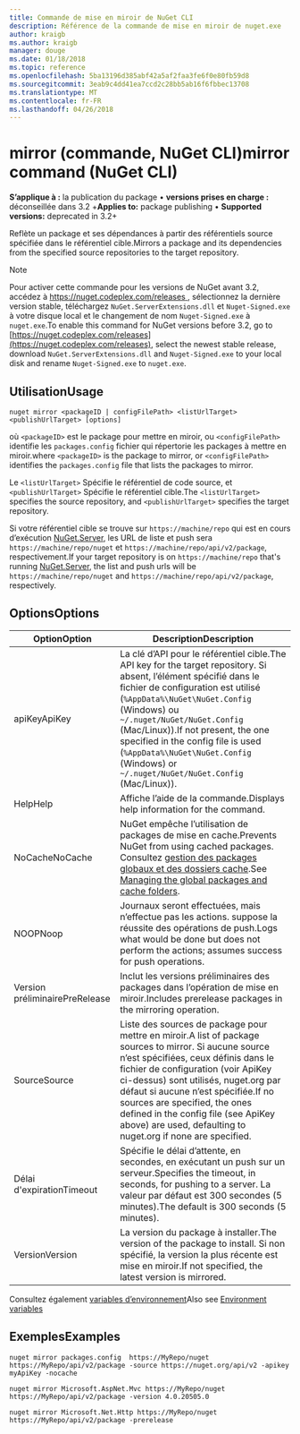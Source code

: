 ```yaml
---
title: Commande de mise en miroir de NuGet CLI
description: Référence de la commande de mise en miroir de nuget.exe
author: kraigb
ms.author: kraigb
manager: douge
ms.date: 01/18/2018
ms.topic: reference
ms.openlocfilehash: 5ba13196d385abf42a5af2faa3fe6f0e80fb59d8
ms.sourcegitcommit: 3eab9c4dd41ea7ccd2c28bb5ab16f6fbbec13708
ms.translationtype: MT
ms.contentlocale: fr-FR
ms.lasthandoff: 04/26/2018
---
```

# <a name="mirror-command-nuget-cli"></a><span data-ttu-id="3d490-103">mirror (commande, NuGet CLI)</span><span class="sxs-lookup"><span data-stu-id="3d490-103">mirror command (NuGet CLI)</span></span>

<span data-ttu-id="3d490-104">**S’applique à :** la publication du package &bullet; **versions prises en charge :** déconseillée dans 3.2 +</span><span class="sxs-lookup"><span data-stu-id="3d490-104">**Applies to:** package publishing &bullet; **Supported versions:** deprecated in 3.2+</span></span>

<span data-ttu-id="3d490-105">Reflète un package et ses dépendances à partir des référentiels source spécifiée dans le référentiel cible.</span><span class="sxs-lookup"><span data-stu-id="3d490-105">Mirrors a package and its dependencies from the specified source repositories to the target repository.</span></span>

> [!NOTE]
> <span data-ttu-id="3d490-106">Pour activer cette commande pour les versions de NuGet avant 3.2, accédez à [ https://nuget.codeplex.com/releases ](https://nuget.codeplex.com/releases), sélectionnez la dernière version stable, téléchargez `NuGet.ServerExtensions.dll` et `Nuget-Signed.exe` à votre disque local et le changement de nom `Nuget-Signed.exe` à `nuget.exe`.</span><span class="sxs-lookup"><span data-stu-id="3d490-106">To enable this command for NuGet versions before 3.2, go to [https://nuget.codeplex.com/releases](https://nuget.codeplex.com/releases), select the newest stable release, download `NuGet.ServerExtensions.dll` and `Nuget-Signed.exe` to your local disk and rename `Nuget-Signed.exe` to `nuget.exe`.</span></span>

## <a name="usage"></a><span data-ttu-id="3d490-107">Utilisation</span><span class="sxs-lookup"><span data-stu-id="3d490-107">Usage</span></span>

```cli
nuget mirror <packageID | configFilePath> <listUrlTarget> <publishUrlTarget> [options]
```

<span data-ttu-id="3d490-108">où `<packageID>` est le package pour mettre en miroir, ou `<configFilePath>` identifie les `packages.config` fichier qui répertorie les packages à mettre en miroir.</span><span class="sxs-lookup"><span data-stu-id="3d490-108">where `<packageID>` is the package to mirror, or `<configFilePath>` identifies the `packages.config` file that lists the packages to mirror.</span></span>

<span data-ttu-id="3d490-109">Le `<listUrlTarget>` Spécifie le référentiel de code source, et `<publishUrlTarget>` Spécifie le référentiel cible.</span><span class="sxs-lookup"><span data-stu-id="3d490-109">The `<listUrlTarget>` specifies the source repository, and `<publishUrlTarget>` specifies the target repository.</span></span>

<span data-ttu-id="3d490-110">Si votre référentiel cible se trouve sur `https://machine/repo` qui est en cours d’exécution [NuGet.Server](../hosting-packages/nuget-server.md), les URL de liste et push sera `https://machine/repo/nuget` et `https://machine/repo/api/v2/package`, respectivement.</span><span class="sxs-lookup"><span data-stu-id="3d490-110">If your target repository is on `https://machine/repo` that's running [NuGet.Server](../hosting-packages/nuget-server.md), the list and push urls will be `https://machine/repo/nuget` and `https://machine/repo/api/v2/package`, respectively.</span></span>

## <a name="options"></a><span data-ttu-id="3d490-111">Options</span><span class="sxs-lookup"><span data-stu-id="3d490-111">Options</span></span>

| <span data-ttu-id="3d490-112">Option</span><span class="sxs-lookup"><span data-stu-id="3d490-112">Option</span></span> | <span data-ttu-id="3d490-113">Description</span><span class="sxs-lookup"><span data-stu-id="3d490-113">Description</span></span> |
| --- | --- |
| <span data-ttu-id="3d490-114">apiKey</span><span class="sxs-lookup"><span data-stu-id="3d490-114">ApiKey</span></span> | <span data-ttu-id="3d490-115">La clé d’API pour le référentiel cible.</span><span class="sxs-lookup"><span data-stu-id="3d490-115">The API key for the target repository.</span></span> <span data-ttu-id="3d490-116">Si absent, l’élément spécifié dans le fichier de configuration est utilisé (`%AppData%\NuGet\NuGet.Config` (Windows) ou `~/.nuget/NuGet/NuGet.Config` (Mac/Linux)).</span><span class="sxs-lookup"><span data-stu-id="3d490-116">If not present,  the one specified in the config file is used (`%AppData%\NuGet\NuGet.Config` (Windows) or `~/.nuget/NuGet/NuGet.Config` (Mac/Linux)).</span></span> |
| <span data-ttu-id="3d490-117">Help</span><span class="sxs-lookup"><span data-stu-id="3d490-117">Help</span></span> | <span data-ttu-id="3d490-118">Affiche l’aide de la commande.</span><span class="sxs-lookup"><span data-stu-id="3d490-118">Displays help information for the command.</span></span> |
| <span data-ttu-id="3d490-119">NoCache</span><span class="sxs-lookup"><span data-stu-id="3d490-119">NoCache</span></span> | <span data-ttu-id="3d490-120">NuGet empêche l’utilisation de packages de mise en cache.</span><span class="sxs-lookup"><span data-stu-id="3d490-120">Prevents NuGet from using cached packages.</span></span> <span data-ttu-id="3d490-121">Consultez [gestion des packages globaux et des dossiers cache](../consume-packages/managing-the-global-packages-and-cache-folders.md).</span><span class="sxs-lookup"><span data-stu-id="3d490-121">See [Managing the global packages and cache folders](../consume-packages/managing-the-global-packages-and-cache-folders.md).</span></span> |
| <span data-ttu-id="3d490-122">NOOP</span><span class="sxs-lookup"><span data-stu-id="3d490-122">Noop</span></span> | <span data-ttu-id="3d490-123">Journaux seront effectuées, mais n’effectue pas les actions. suppose la réussite des opérations de push.</span><span class="sxs-lookup"><span data-stu-id="3d490-123">Logs what would be done but does not perform the actions; assumes success for push operations.</span></span> |
| <span data-ttu-id="3d490-124">Version préliminaire</span><span class="sxs-lookup"><span data-stu-id="3d490-124">PreRelease</span></span> | <span data-ttu-id="3d490-125">Inclut les versions préliminaires des packages dans l’opération de mise en miroir.</span><span class="sxs-lookup"><span data-stu-id="3d490-125">Includes prerelease packages in the mirroring operation.</span></span> |
| <span data-ttu-id="3d490-126">Source</span><span class="sxs-lookup"><span data-stu-id="3d490-126">Source</span></span> | <span data-ttu-id="3d490-127">Liste des sources de package pour mettre en miroir.</span><span class="sxs-lookup"><span data-stu-id="3d490-127">A list of package sources to mirror.</span></span> <span data-ttu-id="3d490-128">Si aucune source n’est spécifiées, ceux définis dans le fichier de configuration (voir ApiKey ci-dessus) sont utilisés, nuget.org par défaut si aucune n’est spécifiée.</span><span class="sxs-lookup"><span data-stu-id="3d490-128">If no sources are specified, the ones defined in the config file (see ApiKey above) are used, defaulting to nuget.org if none are specified.</span></span> |
| <span data-ttu-id="3d490-129">Délai d'expiration</span><span class="sxs-lookup"><span data-stu-id="3d490-129">Timeout</span></span> | <span data-ttu-id="3d490-130">Spécifie le délai d’attente, en secondes, en exécutant un push sur un serveur.</span><span class="sxs-lookup"><span data-stu-id="3d490-130">Specifies the timeout, in seconds, for pushing to a server.</span></span> <span data-ttu-id="3d490-131">La valeur par défaut est 300 secondes (5 minutes).</span><span class="sxs-lookup"><span data-stu-id="3d490-131">The default is 300 seconds (5 minutes).</span></span> |
| <span data-ttu-id="3d490-132">Version</span><span class="sxs-lookup"><span data-stu-id="3d490-132">Version</span></span> | <span data-ttu-id="3d490-133">La version du package à installer.</span><span class="sxs-lookup"><span data-stu-id="3d490-133">The version of the package to install.</span></span> <span data-ttu-id="3d490-134">Si non spécifié, la version la plus récente est mise en miroir.</span><span class="sxs-lookup"><span data-stu-id="3d490-134">If not specified, the latest version is mirrored.</span></span> |

<span data-ttu-id="3d490-135">Consultez également [variables d’environnement](cli-ref-environment-variables.md)</span><span class="sxs-lookup"><span data-stu-id="3d490-135">Also see [Environment variables](cli-ref-environment-variables.md)</span></span>

## <a name="examples"></a><span data-ttu-id="3d490-136">Exemples</span><span class="sxs-lookup"><span data-stu-id="3d490-136">Examples</span></span>

```cli
nuget mirror packages.config  https://MyRepo/nuget https://MyRepo/api/v2/package -source https://nuget.org/api/v2 -apikey myApiKey -nocache

nuget mirror Microsoft.AspNet.Mvc https://MyRepo/nuget https://MyRepo/api/v2/package -version 4.0.20505.0

nuget mirror Microsoft.Net.Http https://MyRepo/nuget https://MyRepo/api/v2/package -prerelease
```
